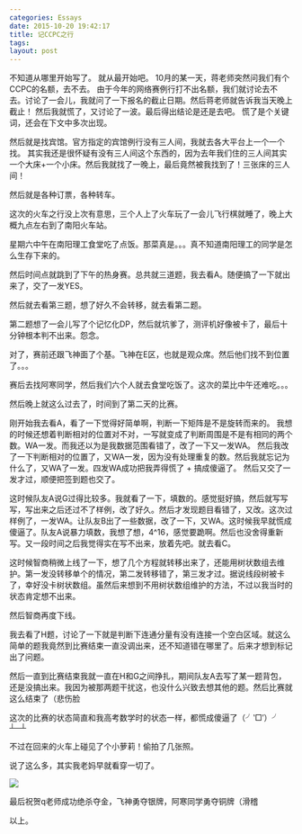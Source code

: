 ```yaml
---
categories: Essays
date: 2015-10-20 19:42:17
title: 记CCPC之行
tags:
layout: post
---
```


不知道从哪里开始写了。
就从最开始吧。
10月的某一天，蒋老师突然问我们有个CCPC的名额，去不去。
由于今年的网络赛例行打不出名额，我们就讨论去不去。讨论了一会儿，我就问了一下报名的截止日期。然后蒋老师就告诉我当天晚上截止！
然后我就慌了，又讨论了一波。最后得出结论是还是去吧。
慌了是个关键词，还会在下文中多次出现。

然后就是找宾馆。官方指定的宾馆例行没有三人间，我就去各大平台上一个一个找。
其实我还是很怀疑有没有三人间这个东西的，因为去年我们住的三人间其实一个大床+一个小床。然后我就找了一晚上，最后竟然被我找到了！三张床的三人间！

然后就是各种订票，各种转车。

这次的火车之行没上次有意思，三个人上了火车玩了一会儿飞行棋就睡了，晚上大概九点左右到了南阳火车站。

星期六中午在南阳理工食堂吃了点饭。那菜真是。。。真不知道南阳理工的同学是怎么生存下来的。

然后时间点就跳到了下午的热身赛。总共就三道题，我去看A。随便搞了一下就出来了，交了一发YES。

然后就去看第三题，想了好久不会转移，就去看第二题。

第二题想了一会儿写了个记忆化DP，然后就坑爹了，测评机好像被卡了，最后十分钟根本判不出来。怨念。

对了，赛前还跟飞神面了个基。飞神在E区，也就是观众席。然后他们找不到位置了。。。

赛后去找阿寒同学，然后我们六个人就去食堂吃饭了。这次的菜比中午还难吃。。。

然后晚上就这么过去了，时间到了第二天的比赛。

刚开始我去看A，看了一下觉得好简单啊，判断一下矩阵是不是旋转而来的。
我想的时候还想着判断相对的位置对不对，一写就变成了判断周围是不是有相同的两个数。WA一发。而我还以为是我数据范围看错了，改了一下又一发WA。
然后我改了一下判断相对的位置了，又WA一发，因为没有处理重复的数。然后我就忘记为什么了，又WA了一发。四发WA成功把我弄得慌了 + 搞成傻逼了。
然后又交了一发才过，顺便把签到题也交了。

这时候队友A说G过得比较多。我就看了一下，填数的。感觉挺好搞，然后就写写写，写出来之后还过不了样例，改了好久。然后才发现题目看错了，又改。这次过样例了，一发WA。让队友B出了一些数据，改了一下，又WA。这时候我早就慌成傻逼了。队友A说暴力填数，我想了想，4^16，感觉要跪啊。然后也没舍得重新写。又一段时间之后我觉得实在写不出来，放着先吧。就去看C。

这时候智商稍微上线了一下，想了几个方程就转移出来了，还能用树状数组去维护。第一发没转移单个的情况，第二发转移错了，第三发才过。据说线段树被卡了，幸好没卡树状数组。虽然后来想到不用树状数组维护的方法，不过以我当时的状态肯定想不出来。

然后智商再度下线。

我去看了H题，讨论了一下就是判断下连通分量有没有连接一个空白区域。就这么简单的题我竟然到比赛结束一直没调出来，还不知道错在哪里了。后来才想到标记出了问题。

然后一直到比赛结束我就一直在H和G之间挣扎，期间队友A去写了某一题背包，还是没搞出来。我因为被那两题干扰这，也没什么兴致去想其他的题。然后比赛就这么结束了（悲伤脸

这次的比赛的状态简直和我高考数学时的状态一样，都慌成傻逼了（╯‵□′）╯  ┴─┴ 

不过在回来的火车上碰见了个小萝莉！偷拍了几张照。

说了这么多，其实我老妈早就看穿一切了。

![](http://7ktq7q.com1.z0.glb.clouddn.com/看穿一切的老妈)

最后祝贺q老师成功绝杀夺金，飞神勇夺银牌，阿寒同学勇夺铜牌（滑稽

以上。